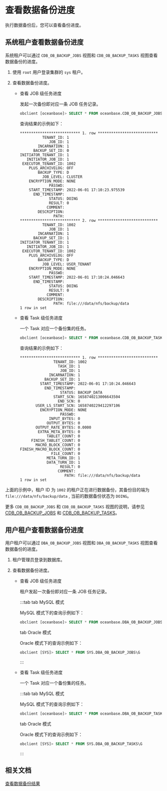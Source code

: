 # 查看数据备份进度

执行数据备份后，您可以查看备份进度。

## 系统租户查看数据备份进度

系统租户可以通过 `CDB_OB_BACKUP_JOBS` 视图和 `CDB_OB_BACKUP_TASKS` 视图查看数据备份的进度。

1. 使用 `root` 用户登录集群的 `sys` 租户。

2. 查看数据备份进度。

   * 查看 JOB 级任务进度

      发起一次备份即对应一条 JOB 任务记录。

      ```sql
      obclient [oceanbase]> SELECT * FROM oceanbase.CDB_OB_BACKUP_JOBS\G
      ```

      查询结果的示例如下：

      ```shell
      *************************** 1. row ***************************
                TENANT_ID: 1
                   JOB_ID: 1
              INCARNATION: 1
            BACKUP_SET_ID: 0
      INITIATOR_TENANT_ID: 1
         INITIATOR_JOB_ID: 1
       EXECUTOR_TENANT_ID: 1002
          PLUS_ARCHIVELOG: OFF
              BACKUP_TYPE: D
                JOB_LEVEL: CLUSTER
          ENCRYPTION_MODE: NONE
                   PASSWD:
          START_TIMESTAMP: 2022-06-01 17:10:23.975539
            END_TIMESTAMP:
                   STATUS: DOING
                   RESULT: 0
                  COMMENT:
              DESCRIPTION:
                     PATH:
      *************************** 2. row ***************************
                TENANT_ID: 1002
                   JOB_ID: 1
              INCARNATION: 1
            BACKUP_SET_ID: 1
      INITIATOR_TENANT_ID: 1
         INITIATOR_JOB_ID: 1
       EXECUTOR_TENANT_ID: 1002
          PLUS_ARCHIVELOG: OFF
              BACKUP_TYPE: D
                JOB_LEVEL: USER_TENANT
          ENCRYPTION_MODE: NONE
                   PASSWD:
          START_TIMESTAMP: 2022-06-01 17:10:24.046643
            END_TIMESTAMP:
                   STATUS: DOING
                   RESULT: 0
                  COMMENT:
              DESCRIPTION:
                     PATH: file:///data/nfs/backup/data
     1 row in set
     ```

   * 查看 Task 级任务进度

      一个 Task 对应一个备份集的任务。

      ```sql
      obclient [oceanbase]> SELECT * FROM oceanbase.CDB_OB_BACKUP_TASKS\G
      ```

      查询结果的示例如下：

      ```shell
      *************************** 1. row ***************************
                     TENANT_ID: 1002
                       TASK_ID: 1
                        JOB_ID: 1
                   INCARNATION: 1
                 BACKUP_SET_ID: 1
               START_TIMESTAMP: 2022-06-01 17:10:24.046643
                 END_TIMESTAMP:
                        STATUS: BACKUP_DATA
                     START_SCN: 1658740213006643504
                       END_SCN: 0
             USER_LS_START_SCN: 1658740229412297106
               ENCRYPTION_MODE: NONE
                        PASSWD:
                   INPUT_BYTES: 0
                  OUTPUT_BYTES: 0
             OUTPUT_RATE_BYTES: 0.0000
              EXTRA_META_BYTES: 0
                  TABLET_COUNT: 0
           FINISH_TABLET_COUNT: 0
             MACRO_BLOCK_COUNT: 0
      FINISH_MACRO_BLOCK_COUNT: 0
                    FILE_COUNT: 0
                  META_TURN_ID: 1
                  DATA_TURN_ID: 1
                        RESULT: 0
                       COMMENT:
                          PATH: file:///data/nfs/backup/data
      1 row in set
      ```

  上面的示例中，租户 ID 为 `1002` 的租户正在进行数据备份，其备份目的端为 `file:///data/nfs/backup/data` , 当前的数据备份状态为 `DOING`。

   更多 `CDB_OB_BACKUP_JOBS` 和 `CDB_OB_BACKUP_TASKS` 视图的说明，请参见 [CDB_OB_BACKUP_JOBS](../../../700.reference/500.system-reference/400.system-view-of-mysql-mode/200.dictionary-view-of-mysql-mode/11900.oceanbase-cdb_ob_backup_jobs-of-mysql-mode.md) 和 [CDB_OB_BACKUP_TASKS](../../../700.reference/500.system-reference/400.system-view-of-mysql-mode/200.dictionary-view-of-mysql-mode/12300.oceanbase-cdb_ob_backup_tasks-of-mysql-mode.md)。

## 用户租户查看数据备份进度

用户租户可以通过 `DBA_OB_BACKUP_JOBS` 视图和 `DBA_OB_BACKUP_TASKS` 视图查看数据备份的进度。

1. 租户管理员登录到数据库。

2. 查看数据备份进度。

   * 查看 JOB 级任务进度

      租户发起一次备份即对应一条 JOB 任务记录。

      :::tab
      tab MySQL 模式

      MySQL 模式下的查询示例如下：

      ```sql
      obclient [oceanbase]> SELECT * FROM oceanbase.DBA_OB_BACKUP_JOBS\G
      ```

      tab Oracle 模式

      Oracle 模式下的查询示例如下：
      
      ```sql
      obclient [SYS]> SELECT * FROM SYS.DBA_OB_BACKUP_JOBS\G
      ```
      :::     

   * 查看 Task 级任务进度

      一个 Task 对应一个备份集的任务。

      :::tab
      tab MySQL 模式

      MySQL 模式下的查询示例如下：

      ```sql
      obclient [oceanbase]> SELECT * FROM oceanbase.DBA_OB_BACKUP_TASKS\G
      ```

      tab Oracle 模式

      Oracle 模式下的查询示例如下：
      
      ```sql
      obclient [SYS]> SELECT * FROM SYS.DBA_OB_BACKUP_TASKS\G
      ```
      :::

## 相关文档

[查看数据备份结果](../400.data-backup/600.view-data-backup-history.md)
